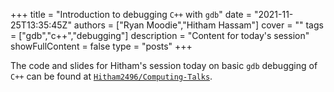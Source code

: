 +++
title = "Introduction to debugging `C++` with `gdb`"
date = "2021-11-25T13:35:45Z"
authors = ["Ryan Moodie","Hitham Hassam"]
cover = ""
tags = ["gdb","c++","debugging"]
description = "Content for today's session"
showFullContent = false
type = "posts"
+++

The code and slides for Hitham's session today on basic `gdb` debugging of `C++` can be found at [`Hitham2496/Computing-Talks`](https://github.com/Hitham2496/Computing-Talks).
